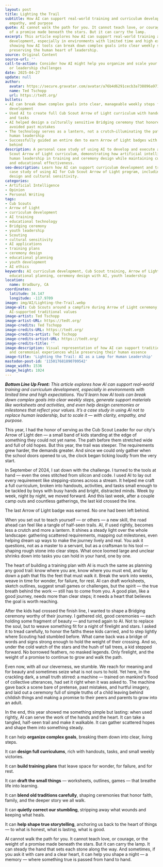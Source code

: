 ```yaml
---
layout: post
title: Lighting the Trail
subtitle: How AI can support real-world training and curriculum development with clarity,
  empathy, and purpose
quote: AI cannot walk the path for you. It cannot teach love, or courage, or the weight
  of a promise made beneath the stars. But it can carry the lamp.
excerpt: This article explores how AI can support real-world training and curriculum
  development, especially in environments with limited time and high expectations,
  showing how AI tools can break down complex goals into clear weekly steps while
  preserving the human heart of leadership.
source: Original Content
source-url: ''
call-to-action: Consider how AI might help you organize and scale your own teaching
  or leadership challenges
date: 2025-04-27
update: null
author:
  avatar: https://secure.gravatar.com/avatar/a76b4d6291cecb3a738896a971bfb903?s=512&d=mp&r=g
  name: Ted Tschopp
  url: https://tedt.org/
bullets:
- AI can break down complex goals into clear, manageable weekly steps for curriculum
  development
- Used AI to create full Cub Scout Arrow of Light curriculum with handouts, activities,
  and tasks
- AI helped design a culturally sensitive Bridging ceremony that honored faith and
  avoided past mistakes
- The technology serves as a lantern, not a crutch—illuminating the path while preserving
  human leadership
- Successfully guided an entire den to earn Arrow of Light badges with no one left
  behind
description: A personal case study of using AI to develop and execute a complete Cub
  Scout Arrow of Light curriculum, demonstrating how artificial intelligence can support
  human leadership in training and ceremony design while maintaining cultural sensitivity
  and educational effectiveness.
seo-description: Learn how AI can support curriculum development and training. Real-world
  case study of using AI for Cub Scout Arrow of Light program, including ceremony
  design and cultural sensitivity.
categories:
- Artificial Intelligence
- Opinion
- Personal Writing
tags:
- Cub Scouts
- Arrow of Light
- curriculum development
- AI training
- educational technology
- Bridging ceremony
- youth leadership
- Scouting
- cultural sensitivity
- AI applications
- training plans
- ceremony design
- educational planning
- youth development
- AI ethics
keywords: AI curriculum development, Cub Scout training, Arrow of Light program, AI
  educational planning, ceremony design with AI, youth leadership
location:
  name: Bradbury, CA
coordinates:
  latitude: 34.147
  longitude: -117.9709
image: img/AI/Lighting-the-Trail.webp
image-alt: Cub Scouts around a campfire during Arrow of Light ceremony, representing
  AI-supported traditional values
image-artist: Ted Tschopp
image-artist-URL: https://tedt.org/
image-credits: Ted Tschopp
image-credits-URL: https://tedt.org/
image-credits-artist: Ted Tschopp
image-credits-artist-URL: https://tedt.org/
image-credits-title: ''
image-description: Visual representation of how AI can support traditional learning
  and ceremonial experiences while preserving their human essence
image-title: 'Lighting the Trail: AI as a Lamp for Human Leadership'
mastodon-post-id: '115017681890709542'
image_width: 1536
image_height: 1024
---
```

_**Bottom Line Up Front:**_ _This article explores how AI can support real-world training and curriculum development, especially in environments with limited time and high expectations. You’ll learn how AI tools can break down complex goals into clear weekly steps, generate support materials like worksheets and activities, and even help design ceremonies or milestones that reflect your values. It’s a case study in using AI not to replace human leadership, but to scale it — with clarity, empathy, and purpose._

This year, I had the honor of serving as the Cub Scout Leader for our city's Arrow of Light den — a small band of kids standing at the edge of something they could not yet name. The path before them stretched wide and full of old hopes. But this year, the trail was steeper. The requirements grew harder, the demands greater. And since we could only gather when the school doors opened to us, the clock began ticking loudly from the very start.

In September of 2024, I sat down with the challenge. I turned to the tools at hand — even the ones stitched from silicon and code. I used AI to lay out every requirement like stepping-stones across a stream. It helped me craft a full curriculum, broken into handouts, activities, and tasks small enough to be tackled by boys with busy hands and bright, distracted minds. Week by week, night by night, we moved forward. And this last week, after a couple camp outs and countless gatherings, the last kid crossed the line. 

The last Arrow of Light badge was earned. No one had been left behind.

When you set out to teach yourself — or others — a new skill, the road ahead can feel like a tangle of half-seen trails. AI, if used rightly, becomes less a crutch and more a lantern. It shines a steady light over the whole landscape: gathering scattered requirements, mapping out milestones, even helping dream up ways to make the journey lively and real. You ask it questions, not as a master to a servant, but as a craftsman to his tool — shaping rough stone into clear steps. What once loomed large and unclear shrinks down into tasks you can hold in your hand, one by one.

The heart of building a training plan with AI is much the same as planning any good trail: know where you are, know where you must end, and lay down a path that fits the feet that must walk it. Break the work into weeks, weave in time for wonder, for failure, for rest. AI can draft worksheets, sketch outlines, suggest small games or challenges, but the spirit — the true breath behind the work — still has to come from you. A good plan, like a good journey, needs more than clear steps; it needs a heart that believes the goal is worth reaching.

After the kids had crossed the finish line, I wanted to shape a Bridging ceremony worthy of their journey. I gathered old, good ceremonies — each holding some fragment of beauty — and turned again to AI. Not to replace the soul, but to weave something fit for a night of firelight and stars. I asked it to tread carefully, to honor the faiths these kids carried, and to step lightly where Scouting had stumbled before. What came back was a bridge of words and signs strong enough to hold the weight of their crossing. And so, under the cold watch of the stars and the hush of tall trees, a kid stepped forward. No borrowed feathers, no masked legends. Only firelight, and the weight of a promise to continue to grow and walk the path.

Even now, with all our cleverness, we stumble. We reach for meaning and for beauty and sometimes seize what is not ours to hold. Yet here, in the crackling dark, a small truth stirred: a machine — trained on mankind's flood of collective utterances, had set it right when it was asked to. The machine gave back a scene bare of pretense, past mistakes, and hurtful imagery, and laid out a ceremony full of simple truths of a child leaving behind childish things and making a promise to their peers and parents to grow into an adult.

In the end, this year showed me something simple but lasting: when used rightly, AI can serve the work of the hands and the heart. It can take a tangled, half-seen trail and make it walkable. It can gather scattered hopes and shape them into something steady.

It can help **organize complex goals**, breaking them down into clear, living steps.

It can **design full curriculums**, rich with handouts, tasks, and small weekly victories.

It can **build training plans** that leave space for wonder, for failure, and for rest.

It can **draft the small things** — worksheets, outlines, games — that breathe life into learning.

It can **blend old traditions carefully**, shaping ceremonies that honor faith, family, and the deeper story we all walk.

It can **quietly correct our stumbling**, stripping away what wounds and keeping what heals.

It can **help shape true storytelling**, anchoring us back to the heart of things — to what is honest, what is lasting, what is good.

AI cannot walk the path for you. It cannot teach love, or courage, or the weight of a promise made beneath the stars. But it can carry the lamp. It can steady the hand that sets each stone along the way. And sometimes, if you ask it with care and a clear heart, it can help you shape a night — a memory — where something true is passed from hand to hand.